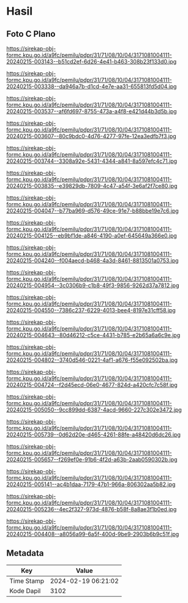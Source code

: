 # Hasil

## Foto C Plano

https://sirekap-obj-formc.kpu.go.id/a9fc/pemilu/pdpr/31/71/08/10/04/3171081004111-20240215-003143--b51cd2ef-6d26-4e41-b463-308b23f133d0.jpg

https://sirekap-obj-formc.kpu.go.id/a9fc/pemilu/pdpr/31/71/08/10/04/3171081004111-20240215-003338--da946a7b-d1cd-4e7e-aa31-655813fd5d04.jpg

https://sirekap-obj-formc.kpu.go.id/a9fc/pemilu/pdpr/31/71/08/10/04/3171081004111-20240215-003537--af6fd697-8755-473a-a4f8-e421d44b3d5b.jpg

https://sirekap-obj-formc.kpu.go.id/a9fc/pemilu/pdpr/31/71/08/10/04/3171081004111-20240215-003607--80c9bdc0-4d76-4277-97fe-12ea3edfb7f3.jpg

https://sirekap-obj-formc.kpu.go.id/a9fc/pemilu/pdpr/31/71/08/10/04/3171081004111-20240215-003744--3308a92e-5431-4344-a841-8a597efc4c71.jpg

https://sirekap-obj-formc.kpu.go.id/a9fc/pemilu/pdpr/31/71/08/10/04/3171081004111-20240215-003835--e39829db-7809-4c47-a54f-3e6af2f7ce80.jpg

https://sirekap-obj-formc.kpu.go.id/a9fc/pemilu/pdpr/31/71/08/10/04/3171081004111-20240215-004047--b77ba969-d576-49ce-91e7-b88bbe19e7c6.jpg

https://sirekap-obj-formc.kpu.go.id/a9fc/pemilu/pdpr/31/71/08/10/04/3171081004111-20240215-004125--eb9bf1de-a846-4190-a0ef-645649a366e0.jpg

https://sirekap-obj-formc.kpu.go.id/a9fc/pemilu/pdpr/31/71/08/10/04/3171081004111-20240215-004240--f004aecd-b468-4a3d-8461-8813501a0753.jpg

https://sirekap-obj-formc.kpu.go.id/a9fc/pemilu/pdpr/31/71/08/10/04/3171081004111-20240215-004954--3c0306b9-c1b8-49f3-9856-9262d37a7812.jpg

https://sirekap-obj-formc.kpu.go.id/a9fc/pemilu/pdpr/31/71/08/10/04/3171081004111-20240215-004550--7386c237-6229-4013-bee4-8197e31cff58.jpg

https://sirekap-obj-formc.kpu.go.id/a9fc/pemilu/pdpr/31/71/08/10/04/3171081004111-20240215-004643--80d46212-c5ce-4431-b785-e2b65a6a6c9e.jpg

https://sirekap-obj-formc.kpu.go.id/a9fc/pemilu/pdpr/31/71/08/10/04/3171081004111-20240215-004802--3740d546-0221-4af1-a676-f55e092502ba.jpg

https://sirekap-obj-formc.kpu.go.id/a9fc/pemilu/pdpr/31/71/08/10/04/3171081004111-20240215-004724--f2d45ecd-06e0-4677-824d-a420cfc7c58f.jpg

https://sirekap-obj-formc.kpu.go.id/a9fc/pemilu/pdpr/31/71/08/10/04/3171081004111-20240215-005050--9cc899dd-6387-4acd-9660-227c302e3472.jpg

https://sirekap-obj-formc.kpu.go.id/a9fc/pemilu/pdpr/31/71/08/10/04/3171081004111-20240215-005739--0d62d20e-d465-4261-88fe-a48420d6dc26.jpg

https://sirekap-obj-formc.kpu.go.id/a9fc/pemilu/pdpr/31/71/08/10/04/3171081004111-20240215-005657--f269ef0e-91b6-4f2d-a63b-2aab0590302b.jpg

https://sirekap-obj-formc.kpu.go.id/a9fc/pemilu/pdpr/31/71/08/10/04/3171081004111-20240215-005141--ac4b1daa-7179-47b1-966a-806302aa5b82.jpg

https://sirekap-obj-formc.kpu.go.id/a9fc/pemilu/pdpr/31/71/08/10/04/3171081004111-20240215-005236--4ec2f327-973d-4876-b58f-8a8ae3f1b0ed.jpg

https://sirekap-obj-formc.kpu.go.id/a9fc/pemilu/pdpr/31/71/08/10/04/3171081004111-20240215-004408--a8056a99-6a5f-400d-9be9-2903b6b9c51f.jpg


## Metadata

| Key        | Value               |
| ---------- | ------------------- |
| Time Stamp | 2024-02-19 06:21:02 |
| Kode Dapil | 3102                |



